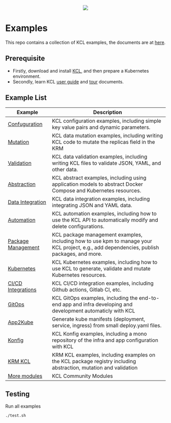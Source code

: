 <div align="center">
<p></p><p></p>
<p>
    <img  src="images/kcl-logo.png">
</p>
</div>

# Examples

This repo contains a collection of KCL examples, the documents are at [here](https://kcl-lang.io/docs/user_docs/guides/).

## Prerequisite

+ Firstly, download and install [KCL](https://kcl-lang.io/docs/user_docs/getting-started/install), and then prepare a Kubernetes environment.
+ Secondly, learn KCL [user guide](https://kcl-lang.io/docs/user_docs/guides/) and [tour](https://kcl-lang.io/docs/reference/lang/tour) documents.

## Example List

| Example                                                       | Description                                                                                                                               |
| ------------------------------------------------------------- | ----------------------------------------------------------------------------------------------------------------------------------------- |
| [Confuguration](./configuration/)                             | KCL configuration examples, including simple key value pairs and dynamic parameters.                                                      |
| [Mutation](./mutation/)                                       | KCL data mutation examples, including writing KCL code to mutate the replicas field in the KRM                                            |
| [Validation](./validation/)                                   | KCL data validation examples, including writing KCL files to validate JSON, YAML, and other data.                                         |
| [Abstraction](./abstraction/)                                 | KCL abstract examples, including using application models to abstract Docker Compose and Kubernetes resources.                            |
| [Data Integration](./data-integration/)                       | KCL data integration examples, including integrating JSON and YAML data.                                                                  |
| [Automation](./automation/)                                   | KCL automation examples, including how to use the KCL API to automatically modify and delete configurations.                              |
| [Package Management](./package-management/)                   | KCL package management examples, including how to use kpm to manage your KCL project, e.g., add dependencies, publish packages, and more. |
| [Kubernetes](./kubernetes/)                                   | KCL Kubernetes examples, including how to use KCL to generate, validate and mutate Kubernetes resources.                                  |
| [CI/CD Integrations](./ci-integration/)                       | KCL CI/CD integration examples, including Github actions, Gitlab CI, etc.                                                                 |
| [GitOps](./gitops/)                                           | KCL GitOps examples, including the end-to-end app and infra developing and development automaticly with KCL                               |
| [App2Kube](https://github.com/kcl-lang/app2kube)                                           | Generate kube manifests (deployment, service, ingress) from small deploy.yaml files.                               |
| [Konfig](https://github.com/kcl-lang/konfig)               | KCL Konfig examples, including a mono repository of the infra and app configuration with KCL                                              |
| [KRM KCL](https://github.com/kcl-lang/krm-kcl)                | KRM KCL examples, including examples on the KCL package registry including abstraction, mutation and validation                           |
| [More modules](https://github.com/kcl-lang/modules)           | KCL Community Modules                                                                                                                     |

## Testing

Run all examples

```bash
./test.sh
```
